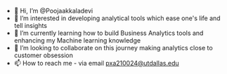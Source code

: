 - 👋 Hi, I’m @Poojaakkaladevi
- 👀 I’m interested in developing analytical tools which ease one's life and tell insights 
- 🌱 I’m currently learning how to build Business Analytics tools and enhancing my Machine learning knowledge 
- 💞️ I’m looking to collaborate on this journey making analytics close to customer obsession
- 📫 How to reach me - via email pxa210024@utdallas.edu

<!---
Poojaakkaladevi/Poojaakkaladevi is a ✨ special ✨ repository because its `README.md` (this file) appears on your GitHub profile.
You can click the Preview link to take a look at your changes.
--->
